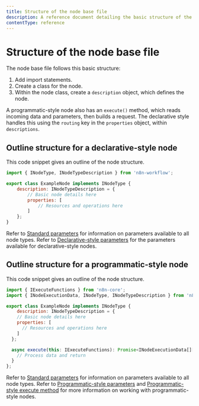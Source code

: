 ```yaml
---
title: Structure of the node base file
description: A reference document detailing the basic structure of the node base file.
contentType: reference
---
```


# Structure of the node base file

The node base file follows this basic structure:

1. Add import statements.
2. Create a class for the node.
3. Within the node class, create a `description` object, which defines the node.

A programmatic-style node also has an `execute()` method, which reads incoming data and parameters, then builds a request. The declarative style handles this using the `routing` key in the `properties` object, within `descriptions`.

## Outline structure for a declarative-style node

This code snippet gives an outline of the node structure. 

```js
import { INodeType, INodeTypeDescription } from 'n8n-workflow';

export class ExampleNode implements INodeType {
	description: INodeTypeDescription = {
		// Basic node details here
		properties: [
			// Resources and operations here
		]
	};
}
```
Refer to [Standard parameters](/integrations/creating-nodes/build/reference/node-base-files/standard-parameters.md) for information on parameters available to all node types. Refer to [Declarative-style parameters](/integrations/creating-nodes/build/reference/node-base-files/declarative-style-parameters.md) for the parameters available for declarative-style nodes.

## Outline structure for a programmatic-style node

This code snippet gives an outline of the node structure. 

```js
import { IExecuteFunctions } from 'n8n-core';
import { INodeExecutionData, INodeType, INodeTypeDescription } from 'n8n-workflow';

export class ExampleNode implements INodeType {
	description: INodeTypeDescription = {
    // Basic node details here
    properties: [
      // Resources and operations here
    ]
  };

  async execute(this: IExecuteFunctions): Promise<INodeExecutionData[][]> {
    // Process data and return
  }
};
```

Refer to [Standard parameters](/integrations/creating-nodes/build/reference/node-base-files/standard-parameters.md) for information on parameters available to all node types. Refer to [Programmatic-style parameters](/integrations/creating-nodes/build/reference/node-base-files/programmatic-style-parameters.md) and [Programmatic-style execute method](/integrations/creating-nodes/build/reference/node-base-files/programmatic-style-execute-method.md) for more information on working with programmatic-style nodes.